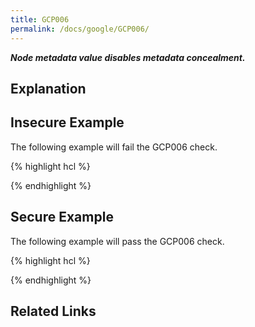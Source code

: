 ```yaml
---
title: GCP006
permalink: /docs/google/GCP006/
---
```


***Node metadata value disables metadata concealment.***

## Explanation





## Insecure Example

The following example will fail the GCP006 check.

{% highlight hcl %}



{% endhighlight %}

## Secure Example

The following example will pass the GCP006 check.

{% highlight hcl %}



{% endhighlight %}

## Related Links


